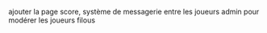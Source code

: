 

ajouter la page score,
système de messagerie entre les joueurs
admin pour modérer les joueurs filous

